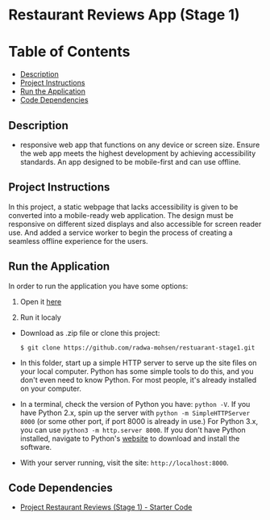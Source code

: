 Restaurant Reviews App (Stage 1)
===============================

# Table of Contents

* [Description](#description)
* [Project Instructions](#project-instructions)
* [Run the Application](#run-the-application)
* [Code Dependencies](#code-dependencies)

## Description

* responsive web app that functions on any device or screen size. Ensure the web app meets the highest development by achieving accessibility standards. An app designed to be mobile-first and can use offline.

## Project Instructions

In this project, a static webpage that lacks accessibility is given to be converted into a mobile-ready web application. The design  must be responsive on different sized displays and also accessible for screen reader use. And added a service worker to begin the process of creating a seamless offline experience for the users.

## Run the Application

In order to run the application you have some options:

1. Open it [here](https://radwa-mohsen.github.io/restuarant-stage1/)

2. Run it localy
* Download as .zip file or clone this project:

    ```
    $ git clone https://github.com/radwa-mohsen/restuarant-stage1.git
    ```

* In this folder, start up a simple HTTP server to serve up the site files on your local computer. Python has some simple tools to do this, and you don't even need to know Python. For most people, it's already installed on your computer. 

* In a terminal, check the version of Python you have: `python -V`. If you have Python 2.x, spin up the server with `python -m SimpleHTTPServer 8000` (or some other port, if port 8000 is already in use.) For Python 3.x, you can use `python3 -m http.server 8000`. If you don't have Python installed, navigate to Python's [website](https://www.python.org/) to download and install the software.

* With your server running, visit the site: `http://localhost:8000`.

## Code Dependencies

* [Project Restaurant Reviews (Stage 1) - Starter Code](https://github.com/udacity/mws-restaurant-stage-1)

 



